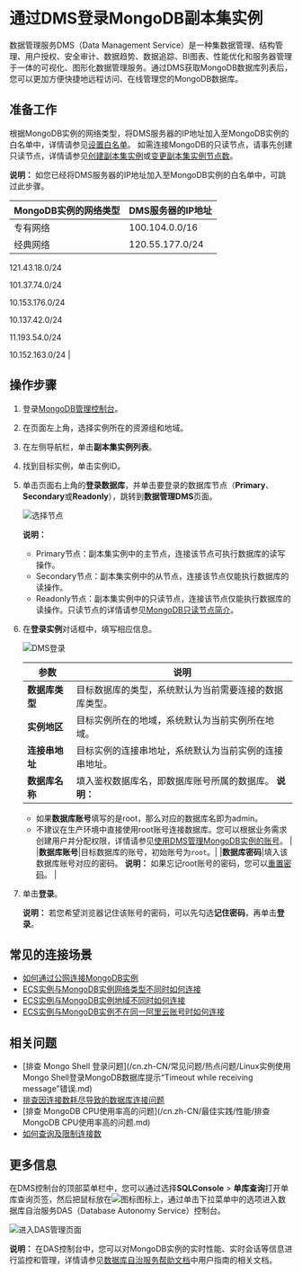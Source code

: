 # 通过DMS登录MongoDB副本集实例

数据管理服务DMS（Data Management Service）是一种集数据管理、结构管理、用户授权、安全审计、数据趋势、数据追踪、BI图表、性能优化和服务器管理于一体的可视化、图形化数据管理服务。通过DMS获取MongoDB数据库列表后，您可以更加方便快捷地远程访问、在线管理您的MongoDB数据库。

## 准备工作

根据MongoDB实例的网络类型，将DMS服务器的IP地址加入至MongoDB实例的白名单中，详情请参见[设置白名单](/cn.zh-CN/快速入门/设置白名单.md)。 如需连接MongoDB的只读节点，请事先创建只读节点，详情请参见[创建副本集实例](/cn.zh-CN/快速入门/创建实例/创建副本集实例.md)或[变更副本集实例节点数](/cn.zh-CN/用户指南/实例管理/变更实例配置/变更副本集实例节点数.md)。

**说明：** 如您已经将DMS服务器的IP地址加入至MongoDB实例的白名单中，可跳过此步骤。

|MongoDB实例的网络类型|DMS服务器的IP地址|
|:-------------|:----------|
|专有网络|100.104.0.0/16|
|经典网络|120.55.177.0/24

121.43.18.0/24

101.37.74.0/24

10.153.176.0/24

10.137.42.0/24

11.193.54.0/24

10.152.163.0/24 |

## 操作步骤

1.  登录[MongoDB管理控制台](https://mongodb.console.aliyun.com/)。

2.  在页面左上角，选择实例所在的资源组和地域。

3.  在左侧导航栏，单击**副本集实例列表**。

4.  找到目标实例，单击实例ID。

5.  单击页面右上角的**登录数据库**，并单击要登录的数据库节点（**Primary**、**Secondary**或**Readonly**），跳转到**数据管理DMS**页面。

    ![选择节点](https://static-aliyun-doc.oss-accelerate.aliyuncs.com/assets/img/zh-CN/0594087951/p142393.png)

    **说明：**

    -   Primary节点：副本集实例中的主节点，连接该节点可执行数据库的读写操作。
    -   Secondary节点：副本集实例中的从节点，连接该节点仅能执行数据库的读操作。
    -   Readonly节点：副本集实例中的只读节点，连接该节点仅能执行数据库的读操作。只读节点的详情请参见[MongoDB只读节点简介](/cn.zh-CN/产品简介/MongoDB只读节点简介.md)。
6.  在**登录实例**对话框中，填写相应信息。

    ![DMS登录](https://static-aliyun-doc.oss-accelerate.aliyuncs.com/assets/img/zh-CN/7425715061/p181952.png)

    |参数|说明|
    |--|--|
    |**数据库类型**|目标数据库的类型，系统默认为当前需要连接的数据库类型。|
    |**实例地区**|目标实例所在的地域，系统默认为当前实例所在地域。|
    |**连接串地址**|目标实例的连接串地址，系统默认为当前实例的连接串地址。|
    |**数据库名称**|填入鉴权数据库名，即数据库账号所属的数据库。 **说明：**

    -   如果**数据库账号**填写的是root，那么对应的数据库名即为admin。
    -   不建议在生产环境中直接使用root账号连接数据库。您可以根据业务需求创建用户并分配权限，详情请参见[使用DMS管理MongoDB实例的账号]()。 |
    |**数据库账号**|目标数据库的账号，初始账号为`root`。|
    |**数据库密码**|填入该数据库账号对应的密码。 **说明：** 如果忘记root账号的密码，您可以[重置密码]()。 |

7.  单击**登录**。

    **说明：** 若您希望浏览器记住该账号的密码，可以先勾选**记住密码**，再单击**登录**。


## 常见的连接场景

-   [如何通过公网连接MongoDB实例](/cn.zh-CN/用户指南/连接实例/如何通过公网连接MongoDB实例.md)
-   [ECS实例与MongoDB实例网络类型不同时如何连接](/cn.zh-CN/用户指南/连接实例/ECS实例与MongoDB实例网络类型不同时如何连接.md)
-   [ECS实例与MongoDB实例地域不同时如何连接](/cn.zh-CN/用户指南/连接实例/ECS实例与MongoDB实例地域不同时如何连接.md)
-   [ECS实例与MongoDB实例不在同一阿里云账号时如何连接](/cn.zh-CN/用户指南/连接实例/ECS实例与MongoDB实例不在同一阿里云账号时如何连接.md)

## 相关问题

-   [排查 Mongo Shell 登录问题](/cn.zh-CN/常见问题/热点问题/Linux实例使用Mongo Shell登录MongoDB数据库提示“Timeout while receiving message”错误.md)
-   [排查因连接数耗尽导致的数据库连接问题](/cn.zh-CN/常见问题/热点问题/MongoDB实例连接数耗尽导致数据库连接失败.md)
-   [排查 MongoDB CPU使用率高的问题](/cn.zh-CN/最佳实践/性能/排查MongoDB CPU使用率高的问题.md)
-   [如何查询及限制连接数](/cn.zh-CN/常见问题/热点问题/如何查询及限制MongoDB实例的连接数.md)

## 更多信息

在DMS控制台的顶部菜单栏中，您可以通过选择**SQLConsole** \> **单库查询**打开单库查询页签，然后把鼠标放在![图标](https://static-aliyun-doc.oss-accelerate.aliyuncs.com/assets/img/zh-CN/9953325061/p182003.png)图标上，通过单击下拉菜单中的选项进入数据库自治服务DAS（Database Autonomy Service）控制台。

![进入DAS管理页面](https://static-aliyun-doc.oss-accelerate.aliyuncs.com/assets/img/zh-CN/9953325061/p182002.png)

**说明：** 在DAS控制台中，您可以对MongoDB实例的实时性能、实时会话等信息进行监控和管理，详情请参见[数据库自治服务帮助文档](https://help.aliyun.com/product/63907.html)中用户指南的相关文档。

